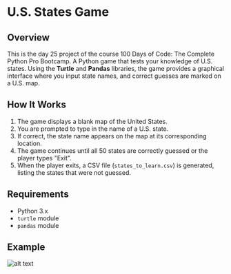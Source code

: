 # **U.S. States Game** 

## **Overview**  
This is the day 25 project of the course 100 Days of Code: The Complete Python Pro Bootcamp. A Python game that tests your knowledge of U.S. states. Using the **Turtle** and **Pandas** libraries, the game provides a graphical interface where you input state names, and correct guesses are marked on a U.S. map.  

## **How It Works**  
1. The game displays a blank map of the United States.  
2. You are prompted to type in the name of a U.S. state.  
3. If correct, the state name appears on the map at its corresponding location.  
4. The game continues until all 50 states are correctly guessed or the player types "Exit".  
5. When the player exits, a CSV file (`states_to_learn.csv`) is generated, listing the states that were not guessed.  

## **Requirements**  
- Python 3.x
- `turtle` module 
- `pandas` module 



## **Example**

![alt text](https://github.com/Bosaif39/example-pics/blob/main/D_25.png?raw=true)
